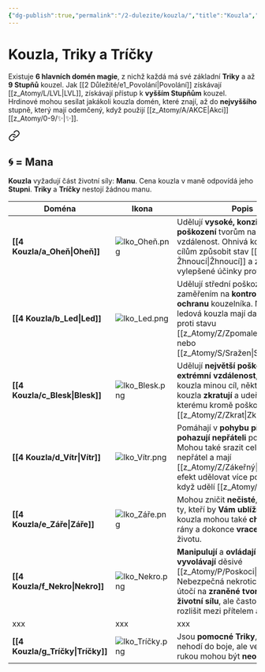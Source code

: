 ```yaml
---
{"dg-publish":true,"permalink":"/2-dulezite/kouzla/","title":"Kouzla","noteIcon":""}
---
```


# Kouzla, Triky a Tríčky
Existuje **6 hlavních domén magie**, z nichž každá má své základní **Triky** a až **9 Stupňů** kouzel.
Jak [[2 Důležité/e1_Povolání\|Povolání]] získávají [[z_Atomy/L/LVL\|LVL]], získávají přístup k **vyšším Stupňům** kouzel. 
Hrdinové mohou sesílat jakákoli kouzla domén, které znají, až do **nejvyššího** stupně, který mají odemčený, když použijí [[z_Atomy/A/AKCE\|Akci]] [[z_Atomy/0-9/✨\|✨]].


<div class="transclusion internal-embed is-loaded"><a class="markdown-embed-link" href="/Mana/" aria-label="Open link"><svg xmlns="http://www.w3.org/2000/svg" width="24" height="24" viewBox="0 0 24 24" fill="none" stroke="currentColor" stroke-width="2" stroke-linecap="round" stroke-linejoin="round" class="svg-icon lucide-link"><path d="M10 13a5 5 0 0 0 7.54.54l3-3a5 5 0 0 0-7.07-7.07l-1.72 1.71"></path><path d="M14 11a5 5 0 0 0-7.54-.54l-3 3a5 5 0 0 0 7.07 7.07l1.71-1.71"></path></svg></a><div class="markdown-embed">




## 🌀 = Mana
**Kouzla** vyžadují část životní síly: **Manu**. Cena kouzla v maně odpovídá jeho **Stupni**. 
**Triky** a **Tríčky** nestojí žádnou manu.

</div></div>


| Doména                   | Ikona               | Popis                                                                                                                                                                                                                                 |
| ------------------------ | ------------------- | ------------------------------------------------------------------------------------------------------------------------------------------------------------------------------------------------------------------------------------- |
| **[[4 Kouzla/a_Oheň\|Oheň]]**     | ![Iko_Oheň.png](/img/user/z_img/Iko_Ohe%C5%88.png)   | Udělují **vysoké, konzistentní poškození** tvorům na střední vzdálenost. Ohnivá kouzla mohou cílům způsobit stav [[z_Atomy/Z/Žhnoucí\|Žhnoucí]] a získávají vylepšené účinky proti nim.                                                                  |
| **[[4 Kouzla/b_Led\|Led]]**       | ![Iko_Led.png](/img/user/z_img/Iko_Led.png)    | Udělují střední poškození se zaměřením na **kontrolu bojiště** a **ochranu** kouzelníka. Některá ledová kouzla mají další účinky proti stavu [[z_Atomy/Z/Zpomalen\|Zpomalen]] nebo [[z_Atomy/S/Sražen\|Sražen]].                                                            |
| **[[4 Kouzla/c_Blesk\|Blesk]]**   | ![Iko_Blesk.png](/img/user/z_img/Iko_Blesk.png)  | Udělují **největší poškození** na **extrémní vzdálenost**, ale pokud kouzla minou cíl, některá blesková kouzla **zkratují** a udeří kouzelníka, kterému kromě poškození způsobí [[z_Atomy/Z/Zkrat\|Zkrat]].                                            |
| **[[4 Kouzla/d_Vítr\|Vítr]]**     | ![Iko_Vítr.png](/img/user/z_img/Iko_V%C3%ADtr.png)   | Pomáhají v **pohybu přátel** a **pohazují nepřáteli** po bojišti. Mohou také srazit celé skupiny nepřátel a mají [[z_Atomy/Z/Zákeřný\|Zákeřný]] efekt udělovat více poškození, když udělí [[z_Atomy/0-9/💥\|💥]].                                                      |
| **[[4 Kouzla/e_Záře\|Záře]]**     | ![Iko_Záře.png](/img/user/z_img/Iko_Z%C3%A1%C5%99e.png)   | Mohou zničit **nečisté**, **nemrtvé** a ty, kteří by **Vám ublížili**. Tyto kouzla mohou také **chránit**, **léčit** rány a dokonce **vracet** tvory zpět k životu.                                                                   |
| **[[4 Kouzla/f_Nekro\|Nekro]]**   | ![Iko_Nekro.png](/img/user/z_img/Iko_Nekro.png)  | **Manipulují** a **ovládají** své cíle nebo **vyvolávají** děsivé [[z_Atomy/P/Poskoci\|poskoky]]. Nebezpečná nekrotická kouzla útočí na **zraněné tvory** a **vysávají životní sílu**, ale často nedokážou rozlišit mezi přítelem a nepřítelem. |
| xxx                      | xxx                 | xxx                                                                                                                                                                                                                                   |
| **[[4 Kouzla/g_Tríčky\|Tríčky]]** | ![Iko_Tríčky.png](/img/user/z_img/Iko_Tr%C3%AD%C4%8Dky.png) | Jsou **pomocné Triky**, které se nehodí do boje, ale ve správných rukou mohou být **neocenitelné**.                                                                                                                                   |
